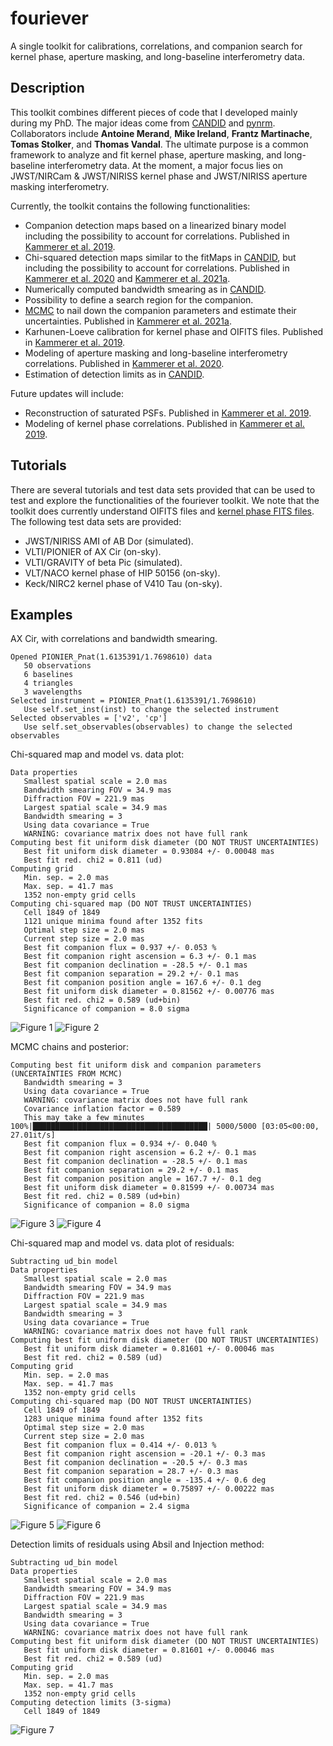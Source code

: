 # fouriever

A single toolkit for calibrations, correlations, and companion search for kernel phase, aperture masking, and long-baseline interferometry data.

## Description

This toolkit combines different pieces of code that I developed mainly during my PhD. The major ideas come from [CANDID](https://github.com/amerand/CANDID) and [pynrm](https://github.com/mikeireland/pynrm). Collaborators include **Antoine Merand**, **Mike Ireland**, **Frantz Martinache**, **Tomas Stolker**, and **Thomas Vandal**. The ultimate purpose is a common framework to analyze and fit kernel phase, aperture masking, and long-baseline interferometry data. At the moment, a major focus lies on JWST/NIRCam & JWST/NIRISS kernel phase and JWST/NIRISS aperture masking interferometry.

Currently, the toolkit contains the following functionalities:

* Companion detection maps based on a linearized binary model including the possibility to account for correlations. Published in [Kammerer et al. 2019](https://ui.adsabs.harvard.edu/abs/2019MNRAS.486..639K/abstract).
* Chi-squared detection maps similar to the fitMaps in [CANDID](https://github.com/amerand/CANDID), but including the possibility to account for correlations. Published in [Kammerer et al. 2020](https://ui.adsabs.harvard.edu/abs/2020A%26A...644A.110K/abstract) and [Kammerer et al. 2021a](https://ui.adsabs.harvard.edu/abs/2021A%26A...646A..36K/abstract).
* Numerically computed bandwidth smearing as in [CANDID](https://github.com/amerand/CANDID).
* Possibility to define a search region for the companion.
* [MCMC](https://ui.adsabs.harvard.edu/abs/2013PASP..125..306F/abstract) to nail down the companion parameters and estimate their uncertainties. Published in [Kammerer et al. 2021a](https://ui.adsabs.harvard.edu/abs/2021A%26A...646A..36K/abstract).
* Karhunen-Loeve calibration for kernel phase and OIFITS files. Published in [Kammerer et al. 2019](https://ui.adsabs.harvard.edu/abs/2019MNRAS.486..639K/abstract).
* Modeling of aperture masking and long-baseline interferometry correlations. Published in [Kammerer et al. 2020](https://ui.adsabs.harvard.edu/abs/2020A%26A...644A.110K/abstract).
* Estimation of detection limits as in [CANDID](https://github.com/amerand/CANDID).

Future updates will include:

* Reconstruction of saturated PSFs. Published in [Kammerer et al. 2019](https://ui.adsabs.harvard.edu/abs/2019MNRAS.486..639K/abstract).
* Modeling of kernel phase correlations. Published in [Kammerer et al. 2019](https://ui.adsabs.harvard.edu/abs/2019MNRAS.486..639K/abstract).

## Tutorials

There are several tutorials and test data sets provided that can be used to test and explore the functionalities of the fouriever toolkit. We note that the toolkit does currently understand OIFITS files and [kernel phase FITS files](http://frantzmartinache.eu/xara_doc/03_kernel_fits.html). The following test data sets are provided:
* JWST/NIRISS AMI of AB Dor (simulated).
* VLTI/PIONIER of AX Cir (on-sky).
* VLTI/GRAVITY of beta Pic (simulated).
* VLT/NACO kernel phase of HIP 50156 (on-sky).
* Keck/NIRC2 kernel phase of V410 Tau (on-sky).

## Examples

AX Cir, with correlations and bandwidth smearing.

```
Opened PIONIER_Pnat(1.6135391/1.7698610) data
   50 observations
   6 baselines
   4 triangles
   3 wavelengths
Selected instrument = PIONIER_Pnat(1.6135391/1.7698610)
   Use self.set_inst(inst) to change the selected instrument
Selected observables = ['v2', 'cp']
   Use self.set_observables(observables) to change the selected observables
```

Chi-squared map and model vs. data plot:

```
Data properties
   Smallest spatial scale = 2.0 mas
   Bandwidth smearing FOV = 34.9 mas
   Diffraction FOV = 221.9 mas
   Largest spatial scale = 34.9 mas
   Bandwidth smearing = 3
   Using data covariance = True
   WARNING: covariance matrix does not have full rank
Computing best fit uniform disk diameter (DO NOT TRUST UNCERTAINTIES)
   Best fit uniform disk diameter = 0.93084 +/- 0.00048 mas
   Best fit red. chi2 = 0.811 (ud)
Computing grid
   Min. sep. = 2.0 mas
   Max. sep. = 41.7 mas
   1352 non-empty grid cells
Computing chi-squared map (DO NOT TRUST UNCERTAINTIES)
   Cell 1849 of 1849
   1121 unique minima found after 1352 fits
   Optimal step size = 2.0 mas
   Current step size = 2.0 mas
   Best fit companion flux = 0.937 +/- 0.053 %
   Best fit companion right ascension = 6.3 +/- 0.1 mas
   Best fit companion declination = -28.5 +/- 0.1 mas
   Best fit companion separation = 29.2 +/- 0.1 mas
   Best fit companion position angle = 167.6 +/- 0.1 deg
   Best fit uniform disk diameter = 0.81562 +/- 0.00776 mas
   Best fit red. chi2 = 0.589 (ud+bin)
   Significance of companion = 8.0 sigma
```

![Figure 1](figures/axcir_smear_cov_chi2map.png)
![Figure 2](figures/axcir_smear_cov_v2_cp_ud_bin.png)

MCMC chains and posterior:

```
Computing best fit uniform disk and companion parameters (UNCERTAINTIES FROM MCMC)
   Bandwidth smearing = 3
   Using data covariance = True
   WARNING: covariance matrix does not have full rank
   Covariance inflation factor = 0.589
   This may take a few minutes
100%|███████████████████████████████████████| 5000/5000 [03:05<00:00, 27.01it/s]
   Best fit companion flux = 0.934 +/- 0.040 %
   Best fit companion right ascension = 6.2 +/- 0.1 mas
   Best fit companion declination = -28.5 +/- 0.1 mas
   Best fit companion separation = 29.2 +/- 0.1 mas
   Best fit companion position angle = 167.7 +/- 0.1 deg
   Best fit uniform disk diameter = 0.81599 +/- 0.00734 mas
   Best fit red. chi2 = 0.589 (ud+bin)
   Significance of companion = 8.0 sigma
```

![Figure 3](figures/axcir_smear_cov_mcmc_chains.png)
![Figure 4](figures/axcir_smear_cov_mcmc_corner.png)

Chi-squared map and model vs. data plot of residuals:

```
Subtracting ud_bin model
Data properties
   Smallest spatial scale = 2.0 mas
   Bandwidth smearing FOV = 34.9 mas
   Diffraction FOV = 221.9 mas
   Largest spatial scale = 34.9 mas
   Bandwidth smearing = 3
   Using data covariance = True
   WARNING: covariance matrix does not have full rank
Computing best fit uniform disk diameter (DO NOT TRUST UNCERTAINTIES)
   Best fit uniform disk diameter = 0.81601 +/- 0.00046 mas
   Best fit red. chi2 = 0.589 (ud)
Computing grid
   Min. sep. = 2.0 mas
   Max. sep. = 41.7 mas
   1352 non-empty grid cells
Computing chi-squared map (DO NOT TRUST UNCERTAINTIES)
   Cell 1849 of 1849
   1283 unique minima found after 1352 fits
   Optimal step size = 2.0 mas
   Current step size = 2.0 mas
   Best fit companion flux = 0.414 +/- 0.013 %
   Best fit companion right ascension = -20.1 +/- 0.3 mas
   Best fit companion declination = -20.5 +/- 0.3 mas
   Best fit companion separation = 28.7 +/- 0.3 mas
   Best fit companion position angle = -135.4 +/- 0.6 deg
   Best fit uniform disk diameter = 0.75897 +/- 0.00222 mas
   Best fit red. chi2 = 0.546 (ud+bin)
   Significance of companion = 2.4 sigma
```

![Figure 5](figures/axcir_smear_cov_sub_chi2map.png)
![Figure 6](figures/axcir_smear_cov_sub_v2_cp_ud_bin.png)

Detection limits of residuals using Absil and Injection method:

```
Subtracting ud_bin model
Data properties
   Smallest spatial scale = 2.0 mas
   Bandwidth smearing FOV = 34.9 mas
   Diffraction FOV = 221.9 mas
   Largest spatial scale = 34.9 mas
   Bandwidth smearing = 3
   Using data covariance = True
   WARNING: covariance matrix does not have full rank
Computing best fit uniform disk diameter (DO NOT TRUST UNCERTAINTIES)
   Best fit uniform disk diameter = 0.81601 +/- 0.00046 mas
   Best fit red. chi2 = 0.589 (ud)
Computing grid
   Min. sep. = 2.0 mas
   Max. sep. = 41.7 mas
   1352 non-empty grid cells
Computing detection limits (3-sigma)
   Cell 1849 of 1849
```

![Figure 7](figures/axcir_smear_cov_sub_detlim.png)